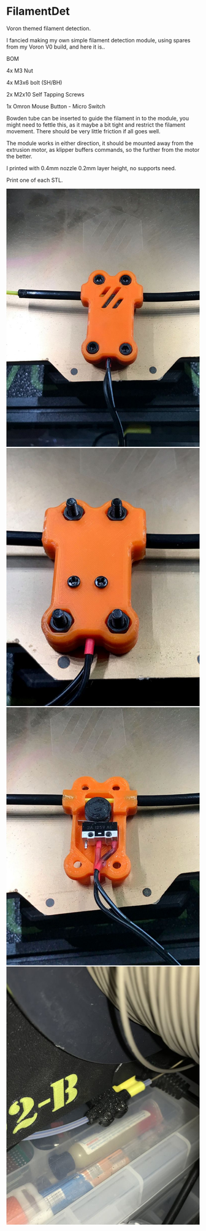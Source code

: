 # FilamentDet
Voron themed filament detection.

I fancied making my own simple filament detection module, using spares from my Voron V0 build, and here it is..

BOM

4x M3 Nut

4x M3x6 bolt (SH/BH)

2x M2x10 Self Tapping Screws

1x Omron Mouse Button - Micro Switch

Bowden tube can be inserted to guide the filament in to the module, you might need to fettle this, as it maybe a bit tight and restrict the filament movement.
There should be very little friction if all goes well. 

The module works in either direction, it should be mounted away from the extrusion motor, as klipper buffers commands, so the further from the motor the better.


I printed with 0.4mm nozzle 0.2mm layer height, no supports need.

Print one of each STL.


![Front](images/front.jpeg)
![back](images/back.jpeg)
![Internal](images/inside.jpeg)
![In Use](images/in_use.jpeg)
